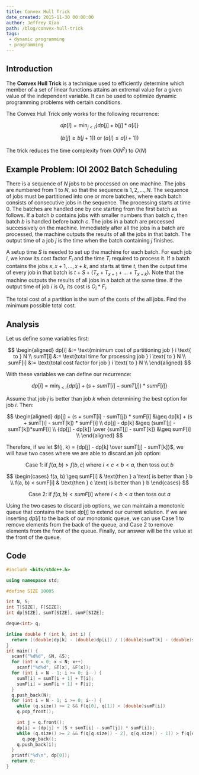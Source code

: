 ```yaml
---
title: Convex Hull Trick
date_created: 2015-11-30 00:00:00
author: Jeffrey Xiao
path: /blog/convex-hull-trick
tags:
 - dynamic programming
 - programming
---
```


## Introduction

The **Convex Hull Trick** is a technique used to efficiently determine which member of a set of
linear functions attains an extremal value for a given value of the independent variable. It can be
used to optimize dynamic programming problems with certain conditions.

The Convex Hull Trick only works for the following recurrence:

$$
dp[i] = \min_{j < i}\left\{ dp[j] + b[j]*a[i] \right\}
$$

$$
(b[j] \geq b[j+1]) \text{ or } (a[i] \leq a[i+1])
$$

The trick reduces the time complexity from $O(N^2)$ to $O(N)$

## Example Problem: IOI 2002 Batch Scheduling

There is a sequence of $N$ jobs to be processed on one machine. The jobs are numbered from $1$ to
$N$, so that the sequence is $1, 2, ..., N$. The sequence of jobs must be partitioned into one or
more batches, where each batch consists of consecutive jobs in the sequence. The processing starts
at time $0$. The batches are handled one by one starting from the first batch as follows. If a batch
$b$ contains jobs with smaller numbers than batch $c$, then batch $b$ is handled before batch $c$.
The jobs in a batch are processed successively on the machine. Immediately after all the jobs in a
batch are processed, the machine outputs the results of all the jobs in that batch. The output time
of a job $j$ is the time when the batch containing $j$ finishes.

A setup time $S$ is needed to set up the machine for each batch. For each job $i$, we know its cost
factor $F_i$ and the time $T_i$ required to process it. If a batch contains the jobs $x, x+1, ...,
x+k$, and starts at time $t$, then the output time of every job in that batch is $t + S + (T_x +
T_{x+1} + ... + T_{x+k})$. Note that the machine outputs the results of all jobs in a batch at the
same time. If the output time of job $i$ is $O_i$, its cost is $O_i * F_i$.

The total cost of a partition is the sum of the costs of the all jobs. Find the minimum possible
total cost.

## Analysis

Let us define some variables first:

$$
\begin{aligned}
  dp[i]   &:= \text{minimum cost of partitioning job } i \text{ to } N \\
  sumT[i] &:= \text{total time for processing job } i \text{ to } N    \\
  sumF[i] &:= \text{total cost factor for job } i \text{ to } N        \\
\end{aligned}
$$

With these variables we can define our recurrence:

$$
dp[i] = \min_{j < i}\{dp[j] + (s + sumT[i] - sumT[j]) * sumF[i]\}
$$

Assume that job $j$ is better than job $k$ when determining the best option for job $i$. Then:

$$
\begin{aligned}
  dp[j] + (s + sumT[i] - sumT[j]) * sumF[i] &\geq dp[k] + (s + sumT[i] - sumT[k]) * sumF[i] \\
  dp[j] - dp[k]                             &\geq (sumT[j] - sumT[k])*sumF[i]               \\
  {dp[j] - dp[k]} \over {sumT[j] - sumT[k]} &\geq sumF[i]                                   \\
\end{aligned}
$$

Therefore, if we let $f(j, k) = {dp[j] - dp[k] \over sumT[j] - sumT[k]}$, we will have two cases
where we are able to discard an job option:

$$
\text{Case 1: if } f(a, b) > f(b, c) \text{ where } i < c < b < a \text{, then toss out } b
$$

$$
\begin{cases}
  f(a, b) \geq sumF[i] & \text{then } a \text{ is better than } b \\
  f(a, b) < sumF[i] & \text{then } c \text{ is better than } b
\end{cases}
$$

$$
\text{Case 2: if } f(a, b) < sumF[i] \text{ where } i < b < a \text{ then toss out } a
$$

Using the two cases to discard job options, we can maintain a monotonic queue that contains the best
$dp[j]$ to extend our current solution. If we are inserting $dp[i]$ to the back of our monotonic
queue, we can use Case 1 to remove elements from the back of the queue, and Case 2 to remove
elements from the front of the queue. Finally, our answer will be the value at the front of the
queue.

## Code

```cpp
#include <bits/stdc++.h>

using namespace std;

#define SIZE 10005

int N, S;
int T[SIZE], F[SIZE];
int dp[SIZE], sumT[SIZE], sumF[SIZE];

deque<int> q;

inline double f (int k, int i) {
  return ((double)dp[k] - (double)dp[i]) / ((double)sumT[k] - (double)sumT[i]);
}
int main() {
  scanf("%d%d", &N, &S);
  for (int x = 0; x < N; x++)
    scanf("%d%d", &T[x], &F[x]);
  for (int i = N - 1; i >= 0; i--) {
    sumT[i] = sumT[i + 1] + T[i];
    sumF[i] = sumF[i + 1] + F[i];
  }
  q.push_back(N);
  for (int i = N - 1; i >= 0; i--) {
    while (q.size() >= 2 && f(q[0], q[1]) < (double)sumF[i])
    q.pop_front();

    int j = q.front();
    dp[i] = (dp[j] + (S + sumT[i] - sumT[j]) * sumF[i]);
    while (q.size() >= 2 && f(q[q.size() - 2], q[q.size() - 1]) > f(q[q.size() - 1], i))
      q.pop_back();
    q.push_back(i);
  }
  printf("%d\n", dp[0]);
  return 0;
}
```
